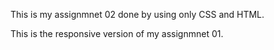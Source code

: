 This is my assignmnet 02 done by using only CSS and HTML.

This is the responsive version of my assignmnet 01.
